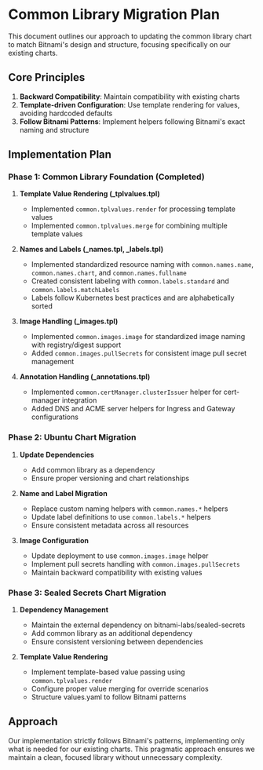 # Common Library Migration Plan

This document outlines our approach to updating the common library chart to match Bitnami's design and structure, focusing specifically on our existing charts.

## Core Principles

1. **Backward Compatibility**: Maintain compatibility with existing charts
2. **Template-driven Configuration**: Use template rendering for values, avoiding hardcoded defaults
3. **Follow Bitnami Patterns**: Implement helpers following Bitnami's exact naming and structure

## Implementation Plan

### Phase 1: Common Library Foundation (Completed)

1. **Template Value Rendering (_tplvalues.tpl)**
   - Implemented `common.tplvalues.render` for processing template values
   - Implemented `common.tplvalues.merge` for combining multiple template values

2. **Names and Labels (_names.tpl, _labels.tpl)**
   - Implemented standardized resource naming with `common.names.name`, `common.names.chart`, and `common.names.fullname`
   - Created consistent labeling with `common.labels.standard` and `common.labels.matchLabels`
   - Labels follow Kubernetes best practices and are alphabetically sorted

3. **Image Handling (_images.tpl)**
   - Implemented `common.images.image` for standardized image naming with registry/digest support
   - Added `common.images.pullSecrets` for consistent image pull secret management

4. **Annotation Handling (_annotations.tpl)**
   - Implemented `common.certManager.clusterIssuer` helper for cert-manager integration
   - Added DNS and ACME server helpers for Ingress and Gateway configurations

### Phase 2: Ubuntu Chart Migration

1. **Update Dependencies**
   - Add common library as a dependency
   - Ensure proper versioning and chart relationships

2. **Name and Label Migration**
   - Replace custom naming helpers with `common.names.*` helpers
   - Update label definitions to use `common.labels.*` helpers
   - Ensure consistent metadata across all resources

3. **Image Configuration**
   - Update deployment to use `common.images.image` helper
   - Implement pull secrets handling with `common.images.pullSecrets`
   - Maintain backward compatibility with existing values

### Phase 3: Sealed Secrets Chart Migration

1. **Dependency Management**
   - Maintain the external dependency on bitnami-labs/sealed-secrets
   - Add common library as an additional dependency
   - Ensure consistent versioning between dependencies

2. **Template Value Rendering**
   - Implement template-based value passing using `common.tplvalues.render`
   - Configure proper value merging for override scenarios
   - Structure values.yaml to follow Bitnami patterns

## Approach

Our implementation strictly follows Bitnami's patterns, implementing only what is needed for our existing charts. This pragmatic approach ensures we maintain a clean, focused library without unnecessary complexity.